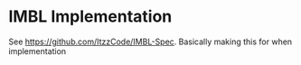 # IMBL Implementation

See <https://github.com/ItzzCode/IMBL-Spec>. Basically making this for when implementation
